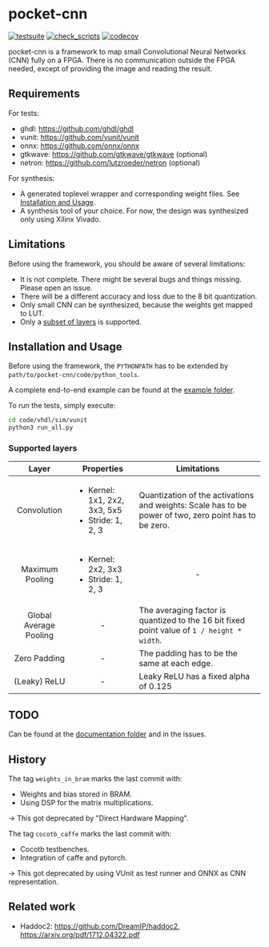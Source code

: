 # pocket-cnn

[![testsuite](https://github.com/marph91/pocket-cnn/workflows/testsuite/badge.svg)](https://github.com/marph91/pocket-cnn/actions?query=workflow%3Atestsuite)
[![check_scripts](https://github.com/marph91/pocket-cnn/workflows/check_scripts/badge.svg)](https://github.com/marph91/pocket-cnn/actions?query=workflow%3Acheck_scripts)
[![codecov](https://codecov.io/gh/marph91/pocket-cnn/branch/master/graph/badge.svg)](https://codecov.io/gh/marph91/pocket-cnn)

pocket-cnn is a framework to map small Convolutional Neural Networks (CNN) fully on a FPGA. There is no communication outside the FPGA needed, except of providing the image and reading the result.

## Requirements

For tests:

- ghdl: <https://github.com/ghdl/ghdl>
- vunit: <https://github.com/vunit/vunit>
- onnx: <https://github.com/onnx/onnx>
- gtkwave: <https://github.com/gtkwave/gtkwave> (optional)
- netron: <https://github.com/lutzroeder/netron> (optional)

For synthesis:

- A generated toplevel wrapper and corresponding weight files. See [Installation and Usage](#installation-and-usage).
- A synthesis tool of your choice. For now, the design was synthesized only using Xilinx Vivado.

## Limitations

Before using the framework, you should be aware of several limitations:

- It is not complete. There might be several bugs and things missing. Please open an issue.
- There will be a different accuracy and loss due to the 8 bit quantization.
- Only small CNN can be synthesized, because the weights get mapped to LUT.
- Only a [subset of layers](#supported-layers) is supported.

## Installation and Usage

Before using the framework, the `PYTHONPATH` has to be extended by `path/to/pocket-cnn/code/python_tools`.

A complete end-to-end example can be found at the [example folder](examples/end_to_end/README.md).

To run the tests, simply execute:

```bash
cd code/vhdl/sim/vunit
python3 run_all.py
```

### Supported layers

| Layer | <center>Properties</center> | <center>Limitations</center> |
| :---: | :--- | :--- |
| Convolution | <ul><li>Kernel: 1x1, 2x2, 3x3, 5x5</li><li>Stride: 1, 2, 3</li></ul> | Quantization of the activations and weights: Scale has to be power of two, zero point has to be zero. |
| Maximum Pooling | <ul><li>Kernel: 2x2, 3x3</li><li>Stride: 1, 2, 3</li></ul> | <center>-</center> |
| Global Average Pooling | <center>-</center> | The averaging factor is quantized to the 16 bit fixed point value of `1 / height * width`. |
| Zero Padding | <center>-</center> | The padding has to be the same at each edge. |
| (Leaky) ReLU | <center>-</center> | Leaky ReLU has a fixed alpha of 0.125 |

## TODO

Can be found at the [documentation folder](documentation/todo.md) and in the issues.

## History

The tag `weights_in_bram` marks the last commit with:

- Weights and bias stored in BRAM.
- Using DSP for the matrix multiplications.

&rarr; This got deprecated by "Direct Hardware Mapping".

The tag `cocotb_caffe` marks the last commit with:

- Cocotb testbenches.
- Integration of caffe and pytorch.

&rarr; This got deprecated by using VUnit as test runner and ONNX as CNN representation.

## Related work

- Haddoc2: <https://github.com/DreamIP/haddoc2>, <https://arxiv.org/pdf/1712.04322.pdf>
